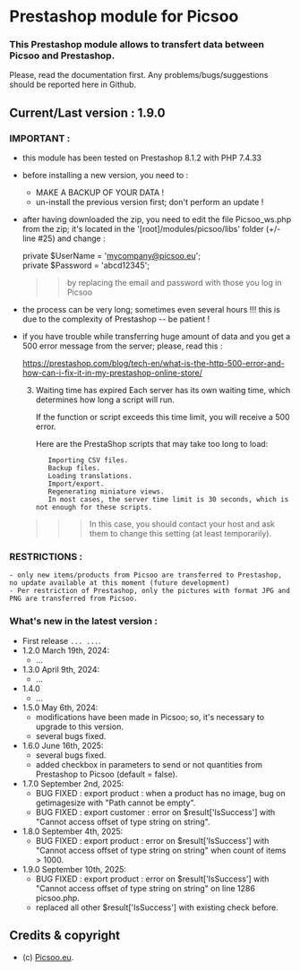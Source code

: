 # Prestashop module for Picsoo

### This Prestashop module allows to transfert data between Picsoo and Prestashop.

Please, read the documentation first. 
Any problems/bugs/suggestions should be reported here in Github.

## Current/Last version : 1.9.0

### IMPORTANT :

- this module has been tested on Prestashop 8.1.2 with PHP 7.4.33
- before installing a new version, you need to :
    - MAKE A BACKUP OF YOUR DATA !
    - un-install the previous version first; don't perform an update !

- after having downloaded the zip, you need to edit the file Picsoo_ws.php from the zip; it's located in the '[root]/modules/picsoo/libs' folder (+/- line #25) and change :

    private $UserName  = 'mycompany@picsoo.eu';<br>
    private $Password  = 'abcd12345';

    >> by replacing the email and password with those you log in Picsoo

- the process can be very long; sometimes even several hours !!! this is due to the complexity of Prestashop -- be patient !
  
- if you have trouble while transferring huge amount of data and you get a 500 error message from the server; please, read this :

  https://prestashop.com/blog/tech-en/what-is-the-http-500-error-and-how-can-i-fix-it-in-my-prestashop-online-store/

  3. Waiting time has expired
        Each server has its own waiting time, which determines how long a script will run.

        If the function or script exceeds this time limit, you will receive a 500 error.

        Here are the PrestaShop scripts that may take too long to load:

            Importing CSV files.
            Backup files.
            Loading translations.
            Import/export.
            Regenerating miniature views.
            In most cases, the server time limit is 30 seconds, which is not enough for these scripts.

    >>> In this case, you should contact your host and ask them to change this setting (at least temporarily).

 ### RESTRICTIONS :
    - only new items/products from Picsoo are transferred to Prestashop, no update available at this moment (future development)
    - Per restriction of Prestashop, only the pictures with format JPG and PNG are transferred from Picsoo.

### What's new in the latest version : 

- First release ```... ...```. 
- 1.2.0 March 19th, 2024:
  - ...
- 1.3.0 April 9th, 2024:
  - ...
- 1.4.0 
  - ...
- 1.5.0 May 6th, 2024:
  - modifications have been made in Picsoo; so, it's necessary to upgrade to this version.
  - several bugs fixed.
- 1.6.0 June 16th, 2025:
  - several bugs fixed.
  - added checkbox in parameters to send or not quantities from Prestashop to Picsoo (default = false).
- 1.7.0 September 2nd, 2025:
  - BUG FIXED : export product : when a product has no image, bug on getimagesize with "Path cannot be empty".
  - BUG FIXED : export customer : error on $result['IsSuccess'] with "Cannot access offset of type string on string".
- 1.8.0 September 4th, 2025:
  - BUG FIXED : export product : error on $result['IsSuccess'] with "Cannot access offset of type string on string" when count of items > 1000.
- 1.9.0 September 10th, 2025:
  - BUG FIXED : export product : error on $result['IsSuccess'] with "Cannot access offset of type string on string" on line 1286 picsoo.php.
  - replaced all other $result['IsSuccess'] with existing check before.

## Credits & copyright

* (c) [Picsoo.eu](https://picsoo.eu/).

